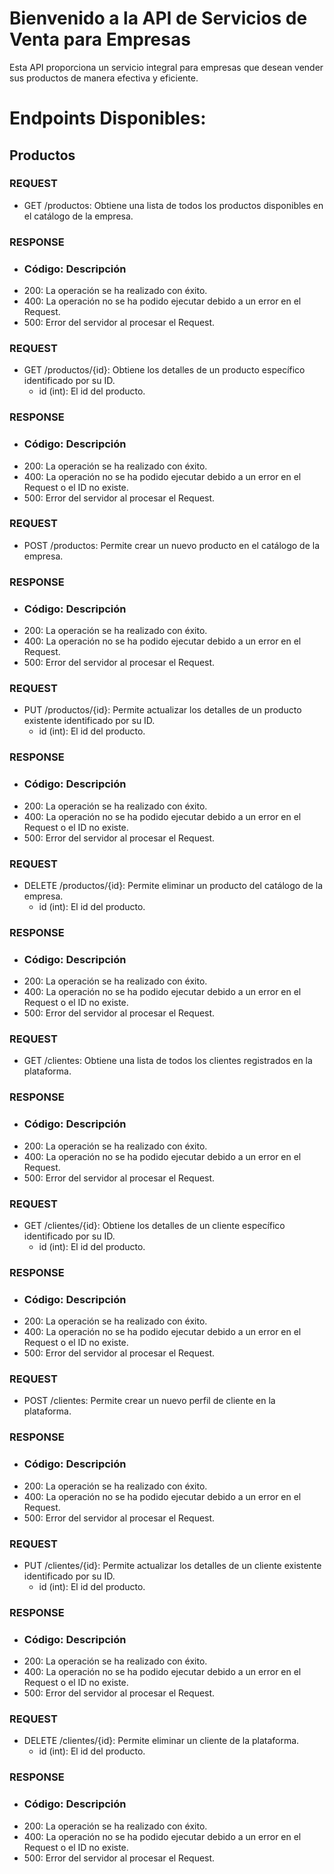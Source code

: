 # Bienvenido a la API de Servicios de Venta para Empresas
Esta API proporciona un servicio integral para empresas que desean vender sus productos de manera efectiva y eficiente. 

# Endpoints Disponibles:

## Productos
### REQUEST
- GET /productos: Obtiene una lista de todos los productos disponibles en el catálogo de la empresa.
### RESPONSE
- ### Código: Descripción
- 200: La operación se ha realizado con éxito.
- 400: La operación no se ha podido ejecutar debido a un error en el Request.
- 500: Error del servidor al procesar el Request.

### REQUEST
- GET /productos/{id}: Obtiene los detalles de un producto específico identificado por su ID.
  - id (int): El id del producto.
### RESPONSE
- ### Código: Descripción
- 200: La operación se ha realizado con éxito.
- 400: La operación no se ha podido ejecutar debido a un error en el Request o el ID no existe.
- 500: Error del servidor al procesar el Request.

### REQUEST
- POST /productos: Permite crear un nuevo producto en el catálogo de la empresa.
### RESPONSE
- ### Código: Descripción
- 200: La operación se ha realizado con éxito.
- 400: La operación no se ha podido ejecutar debido a un error en el Request.
- 500: Error del servidor al procesar el Request.

### REQUEST
- PUT /productos/{id}: Permite actualizar los detalles de un producto existente identificado por su ID.
  - id (int): El id del producto.
### RESPONSE
- ### Código: Descripción
- 200: La operación se ha realizado con éxito.
- 400: La operación no se ha podido ejecutar debido a un error en el Request o el ID no existe.
- 500: Error del servidor al procesar el Request.

### REQUEST
- DELETE /productos/{id}: Permite eliminar un producto del catálogo de la empresa.
    - id (int): El id del producto.
### RESPONSE
- ### Código: Descripción
- 200: La operación se ha realizado con éxito.
- 400: La operación no se ha podido ejecutar debido a un error en el Request o el ID no existe.
- 500: Error del servidor al procesar el Request.

### REQUEST
- GET /clientes: Obtiene una lista de todos los clientes registrados en la plataforma.
### RESPONSE
- ### Código: Descripción
- 200: La operación se ha realizado con éxito.
- 400: La operación no se ha podido ejecutar debido a un error en el Request.
- 500: Error del servidor al procesar el Request.

### REQUEST
- GET /clientes/{id}: Obtiene los detalles de un cliente específico identificado por su ID.
  - id (int): El id del producto.  
### RESPONSE
- ### Código: Descripción
- 200: La operación se ha realizado con éxito.
- 400: La operación no se ha podido ejecutar debido a un error en el Request o el ID no existe.
- 500: Error del servidor al procesar el Request.

### REQUEST
- POST /clientes: Permite crear un nuevo perfil de cliente en la plataforma.
### RESPONSE
- ### Código: Descripción
- 200: La operación se ha realizado con éxito.
- 400: La operación no se ha podido ejecutar debido a un error en el Request.
- 500: Error del servidor al procesar el Request.

### REQUEST
- PUT /clientes/{id}: Permite actualizar los detalles de un cliente existente identificado por su ID.
  - id (int): El id del producto.
### RESPONSE
- ### Código: Descripción
- 200: La operación se ha realizado con éxito.
- 400: La operación no se ha podido ejecutar debido a un error en el Request o el ID no existe.
- 500: Error del servidor al procesar el Request.

### REQUEST
- DELETE /clientes/{id}: Permite eliminar un cliente de la plataforma.
  - id (int): El id del producto.
### RESPONSE
- ### Código: Descripción
- 200: La operación se ha realizado con éxito.
- 400: La operación no se ha podido ejecutar debido a un error en el Request o el ID no existe.
- 500: Error del servidor al procesar el Request.
